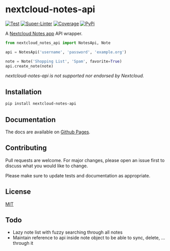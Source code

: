 # nextcloud-notes-api

[![Test](https://github.com/coma64/nextcloud-notes-api/workflows/Test/badge.svg)](https://github.com/coma64/nextcloud-notes-api/actions?query=workflow%3ATest)
[![Super-Linter](https://github.com/coma64/nextcloud-notes-api/workflows/Super-Linter/badge.svg)](https://github.com/coma64/nextcloud-notes-api/actions?query=workflow%3ASuper-Linter)
[![Coverage](https://img.shields.io/codecov/c/github/coma64/nextcloud-notes-api?color=%2334D058)](https://codecov.io/gh/coma64/nextcloud-notes-api)
[![PyPi](https://img.shields.io/pypi/v/nextcloud-notes-api)](https://pypi.org/project/nextcloud-notes-api/)

A [Nextcloud Notes app](https://github.com/nextcloud/notes) API wrapper.

```py
from nextcloud_notes_api import NotesApi, Note

api = NotesApi('username', 'password', 'example.org')

note = Note('Shopping List', 'Spam', favorite=True)
api.create_note(note)
```

_*nextcloud-notes-api is not supported nor endorsed by Nextcloud.*_

## Installation

```sh
pip install nextcloud-notes-api
```

## Documentation

The docs are available on [Github Pages](https://coma64.github.io/nextcloud-notes-api/).

## Contributing

Pull requests are welcome. For major changes,
please open an issue first to discuss what you would like to change.

Please make sure to update tests and documentation as appropriate.

## License

[MIT](https://choosealicense.com/licenses/mit/)

## Todo

- Lazy note list with fuzzy searching through all notes
- Maintain reference to api inside note object to be able to sync, delete, ...
  through it
